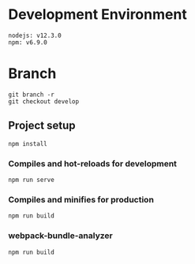 # Development Environment
```
nodejs: v12.3.0
npm: v6.9.0

```
# Branch 
```
git branch -r
git checkout develop

```

## Project setup
```
npm install
```

### Compiles and hot-reloads for development
```
npm run serve
```

### Compiles and minifies for production
```
npm run build
```

### webpack-bundle-analyzer
```
npm run build
```

